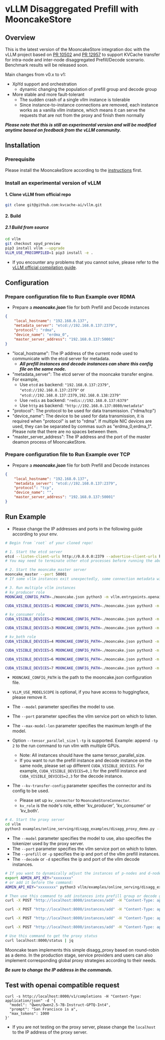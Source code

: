 # vLLM Disaggregated Prefill with MooncakeStore

## Overview
This is the latest version of the MooncakeStore integration doc with the vLLM project based on [PR 10502](https://github.com/vllm-project/vllm/pull/10502) and [PR 12957](https://github.com/vllm-project/vllm/pull/12957) to support KVCache transfer for intra-node and inter-node disaggregated Prefill/Decode scenario. Benchmark results will be released soon.

Main changes from v0.x to v1:
- XpYd support and orchestration
  - dynamic changing the population of prefill group and decode group
- More stable and more fault-tolerant
  - The sudden crash of a single vllm instance is tolerable
  - Since instance-to-instance connections are removed, each instance works as a vanilla vllm instance, which means it can serve the requests that are not from the proxy and finish them normally


**_Please note that this is still an experimental version and will be modified anytime based on feedback from the vLLM community._**

## Installation
### Prerequisite
Please install the MooncakeStore according to the [instructions](build.md) first.

### Install an experimental version of vLLM
#### 1. Clone vLLM from official repo
```bash
git clone git@github.com:kvcache-ai/vllm.git
```
#### 2. Build
##### 2.1 Build from source
```bash
cd vllm
git checkout xpyd_preview
pip3 install vllm --upgrade
VLLM_USE_PRECOMPILED=1 pip3 install -e .
```
 - If you encounter any problems that you cannot solve, please refer to the [vLLM official compilation guide](https://docs.vllm.ai/en/latest/getting_started/installation/index.html).

## Configuration
### Prepare configuration file to Run Example over RDMA

- Prepare a _**mooncake.json**_ file for both Prefill and Decode instances

```json
{
    "local_hostname": "192.168.0.137",
    "metadata_server": "etcd://192.168.0.137:2379",
    "protocol": "rdma",
    "device_name": "erdma_0",
    "master_server_address": "192.168.0.137:50001"
}
```
- "local_hostname": The IP address of the current node used to communicate with the etcd server for metadata.
  - **_All prefill instances and decode instances can share this config file on the same node._**
- "metadata_server": The etcd server of the mooncake transfer engine. For example,
  - Use `etcd` as backend: `"192.168.0.137:2379"`, `"etcd://192.168.0.137:2379"` or `"etcd://192.168.0.137:2379,192.168.0.138:2379"`
  - Use `redis` as backend: `"redis://192.168.0.137:6379"`
  - Use `http` as backend: `"http://192.168.0.137:8080/metadata"`
- "protocol": The protocol to be used for data transmission. ("rdma/tcp")
- "device_name": The device to be used for data transmission, it is required when "protocol" is set to "rdma". If multiple NIC devices are used, they can be separated by commas such as "erdma_0,erdma_1". Please note that there are no spaces between them.
- "master_server_address": The IP address and the port of the master deamon process of MooncakeStore.
### Prepare configuration file to Run Example over TCP

- Prepare a _**mooncake.json**_ file for both Prefill and Decode instances
```json
{
    "local_hostname": "192.168.0.137",
    "metadata_server": "etcd://192.168.0.137:2379",
    "protocol": "tcp",
    "device_name": "",
    "master_server_address": "192.168.0.137:50001"
}
```

## Run Example
 - Please change the IP addresses and ports in the following guide according to your env.
```bash
# Begin from `root` of your cloned repo!

# 1. Start the etcd server
etcd --listen-client-urls http://0.0.0.0:2379 --advertise-client-urls http://localhost:2379
# You may need to terminate other etcd processes before running the above command

# 2. Start the mooncake_master server
mooncake_master --port 50001
# If some vllm instances exit unexpectedly, some connection metadata will be corrupted since they are not properly cleaned. In that case, we recommend you restart the mooncake_master before running another test.

# 3. Run multiple vllm instances
# kv_producer role
MOONCAKE_CONFIG_PATH=./mooncake.json python3 -m vllm.entrypoints.openai.api_server --model Qwen/Qwen2.5-7B-Instruct-GPTQ-Int4 --port 8100 --max-model-len 10000 --gpu-memory-utilization 0.8 --kv-transfer-config '{"kv_connector":"MooncakeStoreConnector","kv_role":"kv_producer"}'

CUDA_VISIBLE_DEVICES=1 MOONCAKE_CONFIG_PATH=./mooncake.json python3 -m vllm.entrypoints.openai.api_server --model Qwen/Qwen2.5-7B-Instruct-GPTQ-Int4 --port 8101 --max-model-len 10000 --gpu-memory-utilization 0.8 --kv-transfer-config '{"kv_connector":"MooncakeStoreConnector","kv_role":"kv_producer"}'

# kv_consumer role
CUDA_VISIBLE_DEVICES=2 MOONCAKE_CONFIG_PATH=./mooncake.json python3 -m vllm.entrypoints.openai.api_server --model Qwen/Qwen2.5-7B-Instruct-GPTQ-Int4 --port 8200 --max-model-len 10000 --gpu-memory-utilization 0.8 --kv-transfer-config '{"kv_connector":"MooncakeStoreConnector","kv_role":"kv_consumer"}'

CUDA_VISIBLE_DEVICES=3 MOONCAKE_CONFIG_PATH=./mooncake.json python3 -m vllm.entrypoints.openai.api_server --model Qwen/Qwen2.5-7B-Instruct-GPTQ-Int4 --port 8201 --max-model-len 10000 --gpu-memory-utilization 0.8 --kv-transfer-config '{"kv_connector":"MooncakeStoreConnector","kv_role":"kv_consumer"}'

# kv_both role
CUDA_VISIBLE_DEVICES=4 MOONCAKE_CONFIG_PATH=./mooncake.json python3 -m vllm.entrypoints.openai.api_server --model Qwen/Qwen2.5-7B-Instruct-GPTQ-Int4 --port 8300 --max-model-len 10000 --gpu-memory-utilization 0.8 --kv-transfer-config '{"kv_connector":"MooncakeStoreConnector","kv_role":"kv_both"}'

CUDA_VISIBLE_DEVICES=5 MOONCAKE_CONFIG_PATH=./mooncake.json python3 -m vllm.entrypoints.openai.api_server --model Qwen/Qwen2.5-7B-Instruct-GPTQ-Int4 --port 8301 --max-model-len 10000 --gpu-memory-utilization 0.8 --kv-transfer-config '{"kv_connector":"MooncakeStoreConnector","kv_role":"kv_both"}'

CUDA_VISIBLE_DEVICES=6 MOONCAKE_CONFIG_PATH=./mooncake.json python3 -m vllm.entrypoints.openai.api_server --model Qwen/Qwen2.5-7B-Instruct-GPTQ-Int4 --port 8302 --max-model-len 10000 --gpu-memory-utilization 0.8 --kv-transfer-config '{"kv_connector":"MooncakeStoreConnector","kv_role":"kv_both"}'

CUDA_VISIBLE_DEVICES=7 MOONCAKE_CONFIG_PATH=./mooncake.json python3 -m vllm.entrypoints.openai.api_server --model Qwen/Qwen2.5-7B-Instruct-GPTQ-Int4 --port 8303 --max-model-len 10000 --gpu-memory-utilization 0.8 --kv-transfer-config '{"kv_connector":"MooncakeStoreConnector","kv_role":"kv_both"}'
```

- `MOONCAKE_CONFIG_PATH` is the path to the mooncake.json configuration file.
- `VLLM_USE_MODELSCOPE` is optional, if you have access to huggingface, please remove it.
- The `--model` parameter specifies the model to use.
- The `--port` parameter specifies the vllm service port on which to listen.
- The `--max-model-len` parameter specifies the maximum length of the model.
- Option `--tensor_parallel_size` \ `-tp` is supported. Example: append `-tp 2` to the run command to run vllm with multiple GPUs.
  - Note: All instances should have the same tensor_parallel_size.
  - If you want to run the prefill instance and decode instance on the same node, please set up different `CUDA_VISIBLE_DEVICES`. For example, `CUDA_VISIBLE_DEVICES=0,1` for the prefill instance and `CUDA_VISIBLE_DEVICES=2,3` for the decode instance.

- The `--kv-transfer-config` parameter specifies the connector and its config to be used.
  - Please set up `kv_connector` to `MooncakeStoreConnector`.
  - `kv_role` is the node's role, either 'kv_producer', 'kv_consumer' or 'kv_both'.

```bash
# 4. Start the proxy server
cd vllm
python3 examples/online_serving/disagg_examples/disagg_proxy_demo.py --model Qwen/Qwen2.5-7B-Instruct-GPTQ-Int4 --prefill localhost:8100 localhost:8101  --decode localhost:8200 localhost:8201  --port 8000
```

- The `--model` parameter specifies the model to use, also specifies the tokenizer used by the proxy server.
- The `--port` parameter specifies the vllm service port on which to listen.
- The `--prefill` or `-p` specifies the ip and port of the vllm prefill instances.
- The `--decode` or `-d` specifies the ip and port of the vllm decode instances.

```bash
# If you want to dynamically adjust the instances of p-nodes and d-nodes during runtime, you need to configure this environment variables.
export ADMIN_API_KEY="xxxxxxxx"
# or add it before the command:
ADMIN_API_KEY="xxxxxxxx" python3 vllm/examples/online_serving/disagg_examples/disagg_demo.py --model Qwen/Qwen2.5-7B-Instruct-GPTQ-Int4 --prefill localhost:8100 localhost:8101  --decode localhost:8200 localhost:8201  --port 8000 --scheduling round_robin

# Then use this command to add instances into prefill group or decode group
curl -X POST "http://localhost:8000/instances/add" -H "Content-Type: application/json" -H "X-API-Key: $ADMIN_API_KEY" -d '{"type": "prefill", "instance": "localhost:8300"}'

curl -X POST "http://localhost:8000/instances/add" -H "Content-Type: application/json" -H "X-API-Key: $ADMIN_API_KEY" -d '{"type": "decode", "instance": "localhost:8301"}'

curl -X POST "http://localhost:8000/instances/add" -H "Content-Type: application/json" -H "X-API-Key: $ADMIN_API_KEY" -d '{"type": "prefill", "instance": "localhost:8302"}'

curl -X POST "http://localhost:8000/instances/add" -H "Content-Type: application/json" -H "X-API-Key: $ADMIN_API_KEY" -d '{"type": "decode", "instance": "localhost:8303"}'

# Use this command to get the proxy status
curl localhost:8000/status | jq
```

Mooncake team implements this simple disagg_proxy based on round-robin as a demo. In the production stage, service providers and users can also implement corresponding global proxy strategies according to their needs.

**_Be sure to change the IP address in the commands._**


## Test with openai compatible request
```
curl -s http://localhost:8000/v1/completions -H "Content-Type: application/json" -d '{
  "model": "Qwen/Qwen2.5-7B-Instruct-GPTQ-Int4",
  "prompt": "San Francisco is a",
  "max_tokens": 1000
}'
```
- If you are not testing on the proxy server, please change the `localhost` to the IP address of the proxy server.
